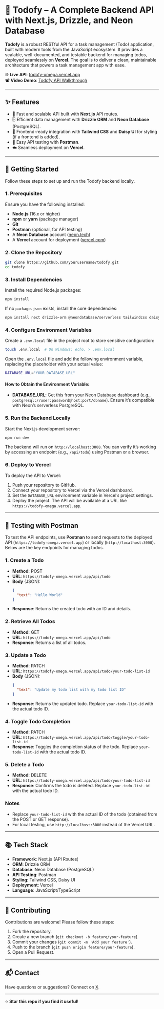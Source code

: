 # 🧩 Todofy – A Complete Backend API with Next.js, Drizzle, and Neon Database

**Todofy** is a robust RESTful API for a task management (Todo) application, built with modern tools from the JavaScript ecosystem. It provides a scalable, well-documented, and testable backend for managing todos, deployed seamlessly on **Vercel**. The goal is to deliver a clean, maintainable architecture that powers a task management app with ease.

🌐 **Live API**: [todofy-omega.vercel.app](https://todofy-omega.vercel.app)  
📽️ **Video Demo**: [Todofy API Walkthrough](https://www.youtube.com/watch?v=_JIx9qX6g9k)

---

## ✨ Features

- 🚀 Fast and scalable API built with **Next.js** API routes.
- 🗄️ Efficient data management with **Drizzle ORM** and **Neon Database** (PostgreSQL).
- 🎨 Frontend-ready integration with **Tailwind CSS** and **Daisy UI** for styling (if a frontend is added).
- 🧪 Easy API testing with **Postman**.
- ☁️ Seamless deployment on **Vercel**.

---

## 🚀 Getting Started

Follow these steps to set up and run the Todofy backend locally.

### 1. Prerequisites

Ensure you have the following installed:

- **Node.js** (16.x or higher)
- **npm** or **yarn** (package manager)
- **Git**
- **Postman** (optional, for API testing)
- A **Neon Database** account ([neon.tech](https://neon.tech))
- A **Vercel** account for deployment ([vercel.com](https://vercel.com))

### 2. Clone the Repository

```bash
git clone https://github.com/yourusername/todofy.git
cd todofy
```

### 3. Install Dependencies

Install the required Node.js packages:

```bash
npm install
```

If no `package.json` exists, install the core dependencies:

```bash
npm install next drizzle-orm @neondatabase/serverless tailwindcss daisyui
```

### 4. Configure Environment Variables

Create a `.env.local` file in the project root to store sensitive configuration:

```bash
touch .env.local  # On Windows: echo. > .env.local
```

Open the `.env.local` file and add the following environment variable, replacing the placeholder with your actual value:

```bash
DATABASE_URL="YOUR_DATABASE_URL"
```

#### How to Obtain the Environment Variable:

- **DATABASE_URL**: Get this from your Neon Database dashboard (e.g., `postgresql://user:password@host:port/dbname`). Ensure it’s compatible with Neon’s serverless PostgreSQL.

### 5. Run the Backend Locally

Start the Next.js development server:

```bash
npm run dev
```

The backend will run on `http://localhost:3000`. You can verify it’s working by accessing an endpoint (e.g., `/api/todo`) using Postman or a browser.

### 6. Deploy to Vercel

To deploy the API to Vercel:

1. Push your repository to GitHub.
2. Connect your repository to Vercel via the Vercel dashboard.
3. Set the `DATABASE_URL` environment variable in Vercel’s project settings.
4. Deploy the project. The API will be available at a URL like `https://todofy-omega.vercel.app`.

---

## 🧪 Testing with Postman

To test the API endpoints, use **Postman** to send requests to the deployed API (`https://todofy-omega.vercel.app`) or locally (`http://localhost:3000`). Below are the key endpoints for managing todos.

### 1. Create a Todo

- **Method**: POST
- **URL**: `https://todofy-omega.vercel.app/api/todo`
- **Body** (JSON):
  ```json
  {
    "text": "Hello World"
  }
  ```
- **Response**: Returns the created todo with an ID and details.

### 2. Retrieve All Todos

- **Method**: GET
- **URL**: `https://todofy-omega.vercel.app/api/todo`
- **Response**: Returns a list of all todos.

### 3. Update a Todo

- **Method**: PATCH
- **URL**: `https://todofy-omega.vercel.app/api/todo/your-todo-list-id`
- **Body** (JSON):
  ```json
  {
    "text": "Update my todo list with my todo list ID"
  }
  ```
- **Response**: Returns the updated todo. Replace `your-todo-list-id` with the actual todo ID.

### 4. Toggle Todo Completion

- **Method**: PATCH
- **URL**: `https://todofy-omega.vercel.app/api/todo/toggle/your-todo-list-id`
- **Response**: Toggles the completion status of the todo. Replace `your-todo-list-id` with the actual todo ID.

### 5. Delete a Todo

- **Method**: DELETE
- **URL**: `https://todofy-omega.vercel.app/api/todo/your-todo-list-id`
- **Response**: Confirms the todo is deleted. Replace `your-todo-list-id` with the actual todo ID.

### Notes

- Replace `your-todo-list-id` with the actual ID of the todo (obtained from the POST or GET response).
- For local testing, use `http://localhost:3000` instead of the Vercel URL.

---

## 📚 Tech Stack

- **Framework**: Next.js (API Routes)
- **ORM**: Drizzle ORM
- **Database**: Neon Database (PostgreSQL)
- **API Testing**: Postman
- **Styling**: Tailwind CSS, Daisy UI
- **Deployment**: Vercel
- **Language**: JavaScript/TypeScript

---

## 🤝 Contributing

Contributions are welcome! Please follow these steps:

1. Fork the repository.
2. Create a new branch (`git checkout -b feature/your-feature`).
3. Commit your changes (`git commit -m 'Add your feature'`).
4. Push to the branch (`git push origin feature/your-feature`).
5. Open a Pull Request.

---

## 📬 Contact

Have questions or suggestions? Connect on [X](https://x.com/migan_osiris).

---

⭐ **Star this repo if you find it useful!**
